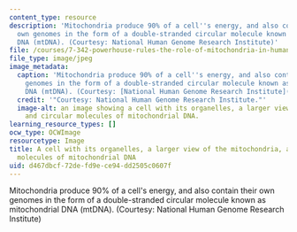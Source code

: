 ```yaml
---
content_type: resource
description: 'Mitochondria produce 90% of a cell''s energy, and also contain their
  own genomes in the form of a double-stranded circular molecule known as mitochondrial
  DNA (mtDNA). (Courtesy: National Human Genome Research Institute)'
file: /courses/7-342-powerhouse-rules-the-role-of-mitochondria-in-human-diseases-spring-2011/d467dbcf72defd9ece94dd2505c0607f_7-342s11.jpg
file_type: image/jpeg
image_metadata:
  caption: 'Mitochondria produce 90% of a cell''s energy, and also contain their own
    genomes in the form of a double-stranded circular molecule known as mitochondrial
    DNA (mtDNA). (Courtesy: [National Human Genome Research Institute](http://www.genome.gov/))'
  credit: '"Courtesy: National Human Genome Research Institute."'
  image-alt: an image showing a cell with its organelles, a larger view of the mitochondria,
    and circular molecules of mitochondrial DNA.
learning_resource_types: []
ocw_type: OCWImage
resourcetype: Image
title: A cell with its organelles, a larger view of the mitochondria, and circular
  molecules of mitochondrial DNA
uid: d467dbcf-72de-fd9e-ce94-dd2505c0607f
---
```

Mitochondria produce 90% of a cell's energy, and also contain their own genomes in the form of a double-stranded circular molecule known as mitochondrial DNA (mtDNA). (Courtesy: National Human Genome Research Institute)

